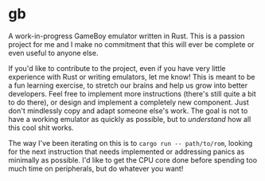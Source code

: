 # gb

A work-in-progress GameBoy emulator written in Rust. This is a passion project for me and I make no commitment that this will ever be complete or even useful to anyone else.

If you'd like to contribute to the project, even if you have very little experience with Rust or writing emulators, let me know! This is meant to be a fun learning exercise, to stretch our brains and help us grow into better developers. Feel free to implement more instructions (there's still quite a bit to do there), or design and implement a completely new component. Just don't mindlessly copy and adapt someone else's work. The goal is not to have a working emulator as quickly as possible, but to _understand_ how all this cool shit works.

The way I've been iterating on this is to `cargo run -- path/to/rom`, looking for the next instruction that needs implemented or addressing panics as minimally as possible. I'd like to get the CPU core done before spending too much time on peripherals, but do whatever you want!

